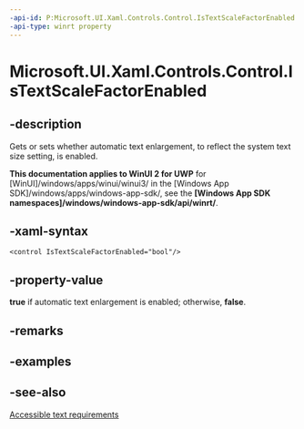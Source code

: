 ```yaml
---
-api-id: P:Microsoft.UI.Xaml.Controls.Control.IsTextScaleFactorEnabled
-api-type: winrt property
---
```


<!-- Property syntax
public bool IsTextScaleFactorEnabled { get;  set; }
-->

# Microsoft.UI.Xaml.Controls.Control.IsTextScaleFactorEnabled

## -description
Gets or sets whether automatic text enlargement, to reflect the system text size setting, is enabled.

**This documentation applies to WinUI 2 for UWP** for [WinUI]/windows/apps/winui/winui3/ in the [Windows App SDK]/windows/apps/windows-app-sdk/, see the **[Windows App SDK namespaces]/windows/windows-app-sdk/api/winrt/**.

## -xaml-syntax
```xaml
<control IsTextScaleFactorEnabled="bool"/>
```


## -property-value
**true** if automatic text enlargement is enabled; otherwise, **false**.

## -remarks

## -examples

## -see-also
[Accessible text requirements](/windows/uwp/accessibility/accessible-text-requirements)

